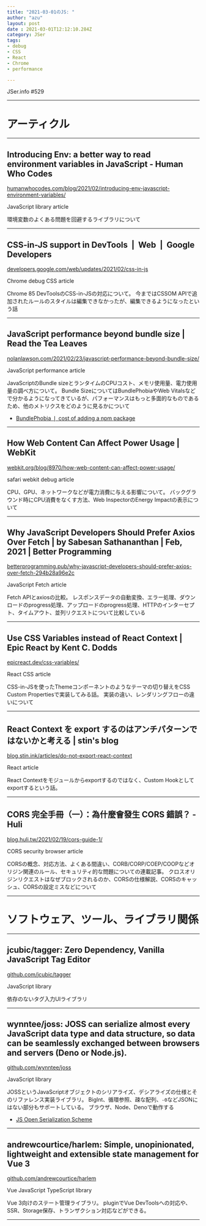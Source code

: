 ```yaml
---
title: "2021-03-01のJS: "
author: "azu"
layout: post
date : 2021-03-01T12:12:10.284Z
category: JSer
tags:
- debug
- CSS
- React
- Chrome
- performance

---
```


JSer.info #529

----

<h1 class="site-genre">アーティクル</h1>

----

## Introducing Env: a better way to read environment variables in JavaScript - Human Who Codes
[humanwhocodes.com/blog/2021/02/introducing-env-javascript-environment-variables/](https://humanwhocodes.com/blog/2021/02/introducing-env-javascript-environment-variables/ "Introducing Env: a better way to read environment variables in JavaScript - Human Who Codes")
<p class="jser-tags jser-tag-icon"><span class="jser-tag">JavaScript</span> <span class="jser-tag">library</span> <span class="jser-tag">article</span></p>

環境変数のよくある問題を回避するライブラリについて


----

## CSS-in-JS support in DevTools  |  Web  |  Google Developers
[developers.google.com/web/updates/2021/02/css-in-js](https://developers.google.com/web/updates/2021/02/css-in-js "CSS-in-JS support in DevTools  |  Web  |  Google Developers")
<p class="jser-tags jser-tag-icon"><span class="jser-tag">Chrome</span> <span class="jser-tag">debug</span> <span class="jser-tag">CSS</span> <span class="jser-tag">article</span></p>

Chrome 85 DevToolsのCSS-in-JSの対応について。
今まではCSSOM APIで追加されたルールのスタイルは編集できなかったが、編集できるようになったという話


----

## JavaScript performance beyond bundle size | Read the Tea Leaves
[nolanlawson.com/2021/02/23/javascript-performance-beyond-bundle-size/](https://nolanlawson.com/2021/02/23/javascript-performance-beyond-bundle-size/ "JavaScript performance beyond bundle size | Read the Tea Leaves")
<p class="jser-tags jser-tag-icon"><span class="jser-tag">JavaScript</span> <span class="jser-tag">performance</span> <span class="jser-tag">article</span></p>

JavaScriptのBundle sizeとランタイムのCPUコスト、メモリ使用量、電力使用量の調べ方について。
Bundle SizeについてはBundlePhobiaやWeb Vitalsなどで分かるようになってきているが、パフォーマンスはもっと多面的なものであるため、他のメトリクスをどのように見るかについて

- [BundlePhobia ❘ cost of adding a npm package](https://bundlephobia.com/ "BundlePhobia ❘ cost of adding a npm package")

----

## How Web Content Can Affect Power Usage | WebKit
[webkit.org/blog/8970/how-web-content-can-affect-power-usage/](https://webkit.org/blog/8970/how-web-content-can-affect-power-usage/ "How Web Content Can Affect Power Usage | WebKit")
<p class="jser-tags jser-tag-icon"><span class="jser-tag">safari</span> <span class="jser-tag">webkit</span> <span class="jser-tag">debug</span> <span class="jser-tag">article</span></p>

CPU、GPU、ネットワークなどが電力消費に与える影響について。
バックグラウンド時にCPU消費をなくす方法、Web InspectorのEnergy Impactの表示について


----

## Why JavaScript Developers Should Prefer Axios Over Fetch | by Sabesan Sathananthan | Feb, 2021 | Better Programming
[betterprogramming.pub/why-javascript-developers-should-prefer-axios-over-fetch-294b28a96e2c](https://betterprogramming.pub/why-javascript-developers-should-prefer-axios-over-fetch-294b28a96e2c "Why JavaScript Developers Should Prefer Axios Over Fetch | by Sabesan Sathananthan | Feb, 2021 | Better Programming")
<p class="jser-tags jser-tag-icon"><span class="jser-tag">JavaScript</span> <span class="jser-tag">Fetch</span> <span class="jser-tag">article</span></p>

Fetch APIとaxiosの比較。
レスポンスデータの自動変換、エラー処理、ダウンロードのprogress処理、アップロードのprogress処理、HTTPのインターセプト、タイムアウト、並列リクエストについて比較している


----

## Use CSS Variables instead of React Context | Epic React by Kent C. Dodds
[epicreact.dev/css-variables/](https://epicreact.dev/css-variables/ "Use CSS Variables instead of React Context | Epic React by Kent C. Dodds")
<p class="jser-tags jser-tag-icon"><span class="jser-tag">React</span> <span class="jser-tag">CSS</span> <span class="jser-tag">article</span></p>

CSS-in-JSを使ったThemeコンポーネントのようなテーマの切り替えをCSS Custom Propertiesで実装してみる話。
実装の違い、レンダリングフローの違いについて


----

## React Context を export するのはアンチパターンではないかと考える | stin&#039;s blog
[blog.stin.ink/articles/do-not-export-react-context](https://blog.stin.ink/articles/do-not-export-react-context "React Context を export するのはアンチパターンではないかと考える | stin&#039;s blog")
<p class="jser-tags jser-tag-icon"><span class="jser-tag">React</span> <span class="jser-tag">article</span></p>

React Contextをモジュールからexportするのではなく、Custom Hookとしてexportするという話。


----

## CORS 完全手冊（一）：為什麼會發生 CORS 錯誤？ - Huli
[blog.huli.tw/2021/02/19/cors-guide-1/](https://blog.huli.tw/2021/02/19/cors-guide-1/ "CORS 完全手冊（一）：為什麼會發生 CORS 錯誤？ - Huli")
<p class="jser-tags jser-tag-icon"><span class="jser-tag">CORS</span> <span class="jser-tag">security</span> <span class="jser-tag">browser</span> <span class="jser-tag">article</span></p>

CORSの概念、対応方法、よくある間違い、CORB/CORP/COEP/COOPなどオリジン関連のルール、セキュリティ的な問題についての連載記事。
クロスオリジンリクエストはなぜブロックされるのか、CORSの仕様解説、CORSのキャッシュ、CORSの設定ミスなどについて


----
<h1 class="site-genre">ソフトウェア、ツール、ライブラリ関係</h1>

----

## jcubic/tagger: Zero Dependency, Vanilla JavaScript Tag Editor
[github.com/jcubic/tagger](https://github.com/jcubic/tagger "jcubic/tagger: Zero Dependency, Vanilla JavaScript Tag Editor")
<p class="jser-tags jser-tag-icon"><span class="jser-tag">JavaScript</span> <span class="jser-tag">library</span></p>

依存のないタグ入力UIライブラリ


----

## wynntee/joss: JOSS can serialize almost every JavaScript data type and data structure, so data can be seamlessly exchanged between browsers and servers (Deno or Node.js).
[github.com/wynntee/joss](https://github.com/wynntee/joss "wynntee/joss: JOSS can serialize almost every JavaScript data type and data structure, so data can be seamlessly exchanged between browsers and servers (Deno or Node.js).")
<p class="jser-tags jser-tag-icon"><span class="jser-tag">JavaScript</span> <span class="jser-tag">library</span></p>

JOSSというJavaScriptオブジェクトのシリアライズ、デシアライズの仕様とそのリファレンス実装ライブラリ。
BigInt、循環参照、疎な配列、`-0`などJSONにはない部分もサポートしている。
ブラウザ、Node、Denoで動作する

- [JS Open Serialization Scheme](https://www.wynntee.com/projects/serialization/specification/index.html "JS Open Serialization Scheme")

----

## andrewcourtice/harlem: Simple, unopinionated, lightweight and extensible state management for Vue 3
[github.com/andrewcourtice/harlem](https://github.com/andrewcourtice/harlem "andrewcourtice/harlem: Simple, unopinionated, lightweight and extensible state management for Vue 3")
<p class="jser-tags jser-tag-icon"><span class="jser-tag">Vue</span> <span class="jser-tag">JavaScript</span> <span class="jser-tag">TypeScript</span> <span class="jser-tag">library</span></p>

Vue 3向けのステート管理ライブラリ。
pluginでVue DevToolsへの対応や、SSR、Storage保存、トランザクション対応などができる。


----
